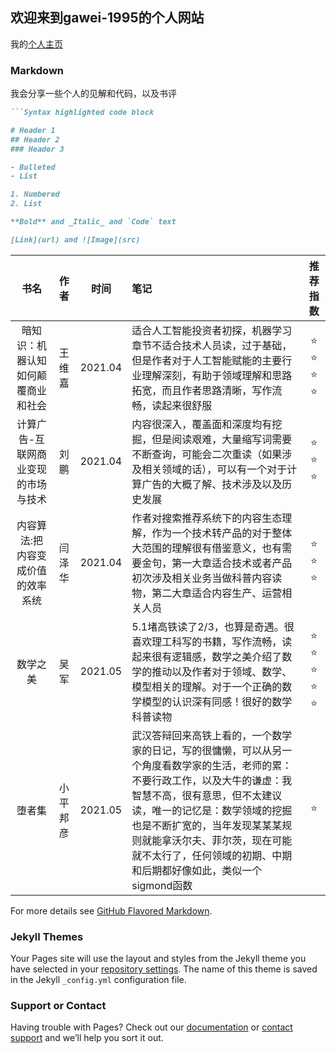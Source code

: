 ## 欢迎来到gawei-1995的个人网站

我的[个人主页](https://gawei1995.github.io/gawei-1995.github.io/)
### Markdown

我会分享一些个人的见解和代码，以及书评


```markdown
```Syntax highlighted code block

# Header 1
## Header 2
### Header 3

- Bulleted
- List

1. Numbered
2. List

**Bold** and _Italic_ and `Code` text

[Link](url) and ![Image](src)
```


 书名 | 作者 | 时间 | 笔记 | 推荐指数 
:-----: | :-----: | :-----: | :----- | :------: 
暗知识：机器认知如何颠覆商业和社会 | 王维嘉 | 2021.04 | 适合人工智能投资者初探，机器学习章节不适合技术人员读，过于基础，但是作者对于人工智能赋能的主要行业理解深刻，有助于领域理解和思路拓宽，而且作者思路清晰，写作流畅，读起来很舒服 | :star: :star: :star: :star:
计算广告-互联网商业变现的市场与技术| 刘鹏 | 2021.04 | 内容很深入，覆盖面和深度均有挖掘，但是阅读艰难，大量缩写词需要不断查询，可能会二次重读（如果涉及相关领域的话），可以有一个对于计算广告的大概了解、技术涉及以及历史发展| :star: :star: :star:
内容算法:把内容变成价值的效率系统 | 闫泽华 | 2021.04 | 作者对搜索推荐系统下的内容生态理解，作为一个技术转产品的对于整体大范围的理解很有借鉴意义，也有需要金句，第一大章适合技术或者产品初次涉及相关业务当做科普内容读物，第二大章适合内容生产、运营相关人员| :star: :star: :star:
数学之美 |吴军|2021.05 | 5.1堵高铁读了2/3，也算是奇遇。很喜欢理工科写的书籍，写作流畅，读起来很有逻辑感，数学之美介绍了数学的推动以及作者对于领域、数学、模型相关的理解。对于一个正确的数学模型的认识深有同感！很好的数学科普读物| :star: :star: :star: :star: :star:
堕者集|小平邦彦|2021.05 | 武汉答辩回来高铁上看的，一个数学家的日记，写的很慵懒，可以从另一个角度看数学家的生活，老师的累：不要行政工作，以及大牛的谦虚：我智慧不高，很有意思，但不太建议读，唯一的记忆是：数学领域的挖掘也是不断扩宽的，当年发现某某某规则就能拿沃尔夫、菲尔茨，现在可能就不太行了，任何领域的初期、中期和后期都好像如此，类似一个sigmond函数| :star: 


For more details see [GitHub Flavored Markdown](https://guides.github.com/features/mastering-markdown/).

### Jekyll Themes

Your Pages site will use the layout and styles from the Jekyll theme you have selected in your [repository settings](https://github.com/gawei1995/gawei-1995.github.io/settings/pages). The name of this theme is saved in the Jekyll `_config.yml` configuration file.

### Support or Contact

Having trouble with Pages? Check out our [documentation](https://docs.github.com/categories/github-pages-basics/) or [contact support](https://support.github.com/contact) and we’ll help you sort it out.
